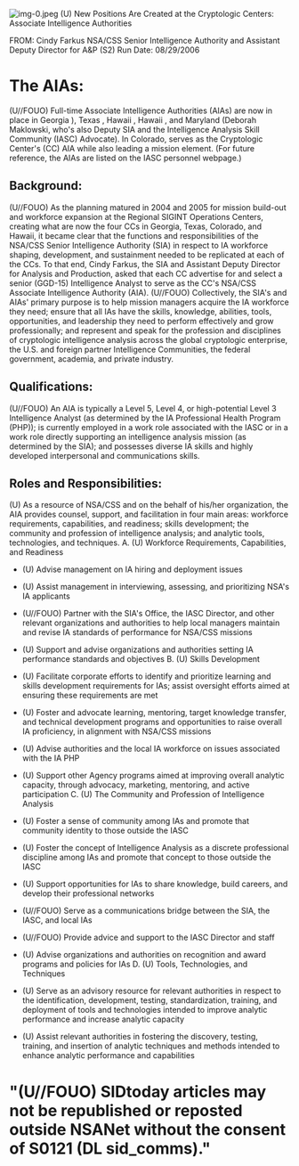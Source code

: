 ![img-0.jpeg](img-0.jpeg)
(U) New Positions Are Created at the Cryptologic Centers: Associate Intelligence Authorities

FROM: Cindy Farkus
NSA/CSS Senior Intelligence Authority and Assistant Deputy Director for A\&P (S2)
Run Date: 08/29/2006

# The AIAs: 

(U//FOUO) Full-time Associate Intelligence Authorities (AIAs) are now in place in Georgia
), Texas , Hawaii , Hawaii , and Maryland (Deborah Maklowski, who's also Deputy SIA and the Intelligence Analysis Skill Community (IASC) Advocate). In Colorado, serves as the Cryptologic Center's (CC) AIA while also leading a mission element. (For future reference, the AIAs are listed on the IASC personnel webpage.)

## Background:

(U//FOUO) As the planning matured in 2004 and 2005 for mission build-out and workforce expansion at the Regional SIGINT Operations Centers, creating what are now the four CCs in Georgia, Texas, Colorado, and Hawaii, it became clear that the functions and responsibilities of the NSA/CSS Senior Intelligence Authority (SIA) in respect to IA workforce shaping, development, and sustainment needed to be replicated at each of the CCs. To that end, Cindy Farkus, the SIA and Assistant Deputy Director for Analysis and Production, asked that each CC advertise for and select a senior (GGD-15) Intelligence Analyst to serve as the CC's NSA/CSS Associate Intelligence Authority (AIA).
(U//FOUO) Collectively, the SIA's and AIAs' primary purpose is to help mission managers acquire the IA workforce they need; ensure that all IAs have the skills, knowledge, abilities, tools, opportunities, and leadership they need to perform effectively and grow professionally; and represent and speak for the profession and disciplines of cryptologic intelligence analysis across the global cryptologic enterprise, the U.S. and foreign partner Intelligence Communities, the federal government, academia, and private industry.

## Qualifications:

(U//FOUO) An AIA is typically a Level 5, Level 4, or high-potential Level 3 Intelligence Analyst (as determined by the IA Professional Health Program (PHP)); is currently employed in a work role associated with the IASC or in a work role directly supporting an intelligence analysis mission (as determined by the SIA); and possesses diverse IA skills and highly developed interpersonal and communications skills.

## Roles and Responsibilities:

(U) As a resource of NSA/CSS and on the behalf of his/her organization, the AIA provides counsel, support, and facilitation in four main areas: workforce requirements, capabilities, and readiness; skills development; the community and profession of intelligence analysis; and analytic tools, technologies, and techniques.
A. (U) Workforce Requirements, Capabilities, and Readiness

- (U) Advise management on IA hiring and deployment issues
- (U) Assist management in interviewing, assessing, and prioritizing NSA's IA applicants
- (U//FOUO) Partner with the SIA's Office, the IASC Director, and other relevant organizations and authorities to help local managers maintain and revise IA standards of performance for NSA/CSS missions
- (U) Support and advise organizations and authorities setting IA performance standards and objectives
B. (U) Skills Development

- (U) Facilitate corporate efforts to identify and prioritize learning and skills development requirements for IAs; assist oversight efforts aimed at ensuring these requirements are met
- (U) Foster and advocate learning, mentoring, target knowledge transfer, and technical development programs and opportunities to raise overall IA proficiency, in alignment with NSA/CSS missions
- (U) Advise authorities and the local IA workforce on issues associated with the IA PHP
- (U) Support other Agency programs aimed at improving overall analytic capacity, through advocacy, marketing, mentoring, and active participation
C. (U) The Community and Profession of Intelligence Analysis
- (U) Foster a sense of community among IAs and promote that community identity to those outside the IASC
- (U) Foster the concept of Intelligence Analysis as a discrete professional discipline among IAs and promote that concept to those outside the IASC
- (U) Support opportunities for IAs to share knowledge, build careers, and develop their professional networks
- (U//FOUO) Serve as a communications bridge between the SIA, the IASC, and local IAs
- (U//FOUO) Provide advice and support to the IASC Director and staff
- (U) Advise organizations and authorities on recognition and award programs and policies for IAs
D. (U) Tools, Technologies, and Techniques
- (U) Serve as an advisory resource for relevant authorities in respect to the identification, development, testing, standardization, training, and deployment of tools and technologies intended to improve analytic performance and increase analytic capacity
- (U) Assist relevant authorities in fostering the discovery, testing, training, and insertion of analytic techniques and methods intended to enhance analytic performance and capabilities


# "(U//FOUO) SIDtoday articles may not be republished or reposted outside NSANet without the consent of S0121 (DL sid_comms)."
